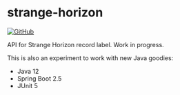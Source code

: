 # strange-horizon
[![GitHub](https://img.shields.io/github/license/halogeeni/strange-horizon)](https://github.com/halogeeni/strange-horizon/blob/master/LICENSE.md)

API for Strange Horizon record label. Work in progress.

This is also an experiment to work with new Java goodies:
* Java 12
* Spring Boot 2.5
* JUnit 5
